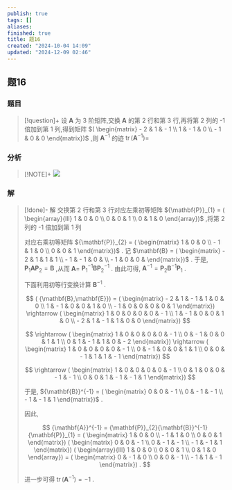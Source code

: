 ```yaml
---
publish: true
tags: []
aliases: 
finished: true
title: 题16
created: "2024-10-04 14:09"
updated: "2024-12-09 02:46"
---
```

## 题16
### 题目
> [!question]+
> 设 $\mathbf{A}$ 为 3 阶矩阵,交换 $\mathbf{A}$ 的第 2 行和第 3 行,再将第 2 列的 -1 倍加到第 1 列,得到矩阵 $( \begin{matrix} - 2 & 1 & - 1 \\ 1 & - 1 & 0 \\ - 1 & 0 & 0 \end{matrix})$ ,则 ${\mathbf{A}}^{-1}$ 的迹 $\operatorname{tr}( {\mathbf{A}}^{-1}) =$
### 分析
> [!NOTE]+
> ![](https://img.hwenyi.tech/202412081530732.webp)
### 解
> [!done]-
> 解 交换第 2 行和第 3 行对应左乘初等矩阵 ${\mathbf{P}}_{1} = ( \begin{array}{lll} 1 & 0 & 0 \\ 0 & 0 & 1 \\ 0 & 1 & 0 \end{array})$ ,将第 2 列的 -1 倍加到第 1 列
> 
> 对应右乘初等矩阵 ${\mathbf{P}}_{2} = ( \begin{matrix} 1 & 0 & 0 \\ - 1 & 1 & 0 \\ 0 & 0 & 1 \end{matrix})$ . 记 $\mathbf{B} = ( \begin{matrix} - 2 & 1 & 1 & 1 \\ - 1 & - 1 & 0 & \\ - 1 & 0 & 0 & \end{matrix})$ . 于是, ${\mathbf{P}}_{1}\mathbf{A}{\mathbf{P}}_{2} = \mathbf{B}$ ,从而 $\mathbf{A} =$ ${\mathbf{P}}_{1}^{-1}\mathbf{B}{\mathbf{P}}_{2}^{-1}$ . 由此可得, ${\mathbf{A}}^{-1} = {\mathbf{P}}_{2}{\mathbf{B}}^{-1}{\mathbf{P}}_{1}$ .
> 
> 下面利用初等行变换计算 ${\mathbf{B}}^{-1}$ .
> 
> $$
> ( {\mathbf{B},\mathbf{E}}) = ( \begin{matrix} - 2 & 1 & - 1 & 1 & 0 & 0 \\ 1 & - 1 & 0 & 0 & 1 & 0 \\ - 1 & 0 & 0 & 0 & 0 & 1 \end{matrix}) \rightarrow ( \begin{matrix} 1 & 0 & 0 & 0 & 0 & - 1 \\ 1 & - 1 & 0 & 0 & 1 & 0 \\ - 2 & 1 & - 1 & 1 & 0 & 0 \end{matrix})
> $$
> 
> $$
> \rightarrow ( \begin{matrix} 1 & 0 & 0 & 0 & 0 & - 1 \\ 0 & - 1 & 0 & 0 & 1 & 1 \\ 0 & 1 & - 1 & 1 & 0 & - 2 \end{matrix}) \rightarrow ( \begin{matrix} 1 & 0 & 0 & 0 & 0 & - 1 \\ 0 & - 1 & 0 & 0 & 1 & 1 \\ 0 & 0 & - 1 & 1 & 1 & - 1 \end{matrix})
> $$
> 
> $$
> \rightarrow ( \begin{matrix} 1 & 0 & 0 & 0 & 0 & - 1 \\ 0 & 1 & 0 & 0 & - 1 & - 1 \\ 0 & 0 & 1 & - 1 & - 1 & 1 \end{matrix})
> $$
> 
> 于是, ${\mathbf{B}}^{-1} = ( \begin{matrix} 0 & 0 & - 1 \\ 0 & - 1 & - 1 \\ - 1 & - 1 & 1 \end{matrix})$ .
> 
> 因此,
> 
> $$
> {\mathbf{A}}^{-1} = {\mathbf{P}}_{2}{\mathbf{B}}^{-1}{\mathbf{P}}_{1} = ( \begin{matrix} 1 & 0 & 0 \\ - 1 & 1 & 0 \\ 0 & 0 & 1 \end{matrix}) ( \begin{matrix} 0 & 0 & - 1 \\ 0 & - 1 & - 1 \\ - 1 & - 1 & 1 \end{matrix}) ( \begin{array}{lll} 1 & 0 & 0 \\ 0 & 0 & 1 \\ 0 & 1 & 0 \end{array}) = ( \begin{matrix} 0 & - 1 & 0 \\ 0 & 0 & - 1 \\ - 1 & 1 & - 1 \end{matrix}) .
> $$
> 
> 进一步可得 $\operatorname{tr}( {\mathbf{A}}^{-1}) = - 1$ .